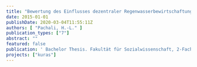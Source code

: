 ```yaml
---
title: "Bewertung des Einflusses dezentraler Regenwasserbewirtschaftungsmaßnahmen auf das Grundwasser anhand ausgewählter Indikatoren"
date: 2015-01-01
publishDate: 2020-03-04T11:55:11Z
authors: [ "Pachali, H.-L." ]
publication_types: ["7"]
abstract: ""
featured: false
publication: ' Bachelor Thesis. Fakultät für Sozialwissenschaft, 2-Fach-B.A. in Geographie und Politik, Wirtschaft und Gesellschaft:. Ruhr-Universität Bochum'
projects: ["kuras"]
---
```


